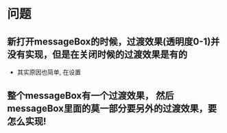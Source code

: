 # 问题
## 新打开messageBox的时候，过渡效果(透明度0-1)并没有实现，但是在关闭时候的过渡效果是有的
* 其实原因也简单, 在设置
## 整个messageBox有一个过渡效果， 然后messageBox里面的莫一部分要另外的过渡效果，要怎么实现!